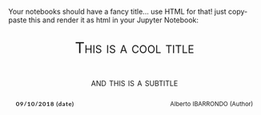 Your notebooks should have a fancy title... use HTML for that! just copy-paste this and render it as html in your Jupyter Notebook:

   <div style="font-variant: small-caps; 
       font-weight: normal; 
       font-size: 30px; 
       text-align: center; 
       padding: 15px; 
       margin: 10px;">
   This is a cool title
   </div> 

   <div style="font-variant: small-caps; 
       font-weight: normal; 
       font-size: 20px; 
       text-align: center; 
       padding: 15px;">
   and this is a subtitle
   </div> 

   <div style=" float:right; 
       font-size: 12px; 
       line-height: 12px; 
   padding: 10px 15px 8px;">
   Alberto IBARRONDO (Author)
   </div> 

   <div style=" display: inline-block;
       font-family: 'Lato',
       sans-serif;
       font-size: 12px;
       font-weight: bold;
       line-height: 12px;
       letter-spacing: 1px;
       padding: 10px 15px 8px;">
   09/10/2018 (date)
   </div>
